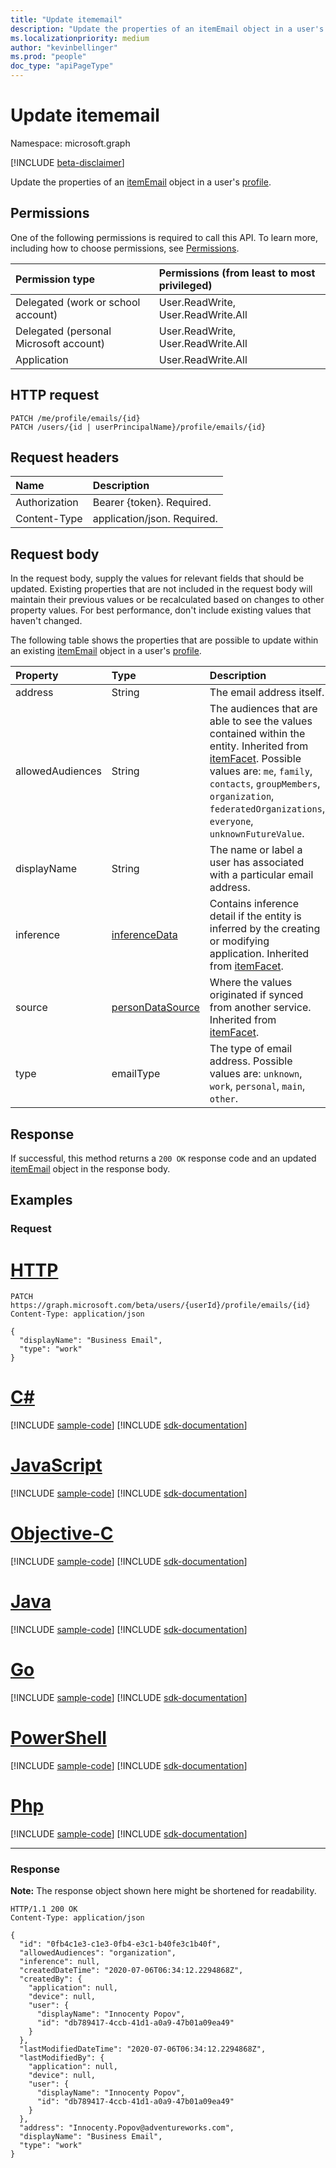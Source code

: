 ```yaml
---
title: "Update itememail"
description: "Update the properties of an itemEmail object in a user's profile."
ms.localizationpriority: medium
author: "kevinbellinger"
ms.prod: "people"
doc_type: "apiPageType"
---
```


# Update itememail

Namespace: microsoft.graph

[!INCLUDE [beta-disclaimer](../../includes/beta-disclaimer.md)]

Update the properties of an [itemEmail](../resources/itememail.md) object in a user's [profile](../resources/profile.md).

## Permissions

One of the following permissions is required to call this API. To learn more, including how to choose permissions, see [Permissions](/graph/permissions-reference).

| Permission type                        | Permissions (from least to most privileged) |
|:---------------------------------------|:--------------------------------------------|
| Delegated (work or school account)     | User.ReadWrite, User.ReadWrite.All          |
| Delegated (personal Microsoft account) | User.ReadWrite, User.ReadWrite.All          |
| Application                            | User.ReadWrite.All                          |

## HTTP request

<!-- {
  "blockType": "ignored"
}
-->
``` http
PATCH /me/profile/emails/{id}
PATCH /users/{id | userPrincipalName}/profile/emails/{id}
```

## Request headers
|Name|Description|
|:---|:---|
|Authorization|Bearer {token}. Required.|
|Content-Type|application/json. Required.|

## Request body

In the request body, supply the values for relevant fields that should be updated. Existing properties that are not included in the request body will maintain their previous values or be recalculated based on changes to other property values. For best performance, don't include existing values that haven't changed.

The following table shows the properties that are possible to update within an existing [itemEmail](../resources/itememail.md) object in a user's [profile](../resources/profile.md).

|Property|Type|Description|
|:---|:---|:---|
|address|String|The email address itself.|
|allowedAudiences|String|The audiences that are able to see the values contained within the entity. Inherited from [itemFacet](../resources/itemfacet.md). Possible values are: `me`, `family`, `contacts`, `groupMembers`, `organization`, `federatedOrganizations`, `everyone`, `unknownFutureValue`.|
|displayName|String|The name or label a user has associated with a particular email address.|
|inference|[inferenceData](../resources/inferencedata.md)|Contains inference detail if the entity is inferred by the creating or modifying application. Inherited from [itemFacet](../resources/itemfacet.md).|
|source|[personDataSource](../resources/persondatasource.md)|Where the values originated if synced from another service. Inherited from [itemFacet](../resources/itemfacet.md).|
|type|emailType|The type of email address. Possible values are: `unknown`, `work`, `personal`, `main`, `other`.|

## Response

If successful, this method returns a `200 OK` response code and an updated [itemEmail](../resources/itememail.md) object in the response body.

## Examples

### Request
# [HTTP](#tab/http)
<!-- {
  "blockType": "request",
  "name": "update_itememail"
}
-->
``` http
PATCH https://graph.microsoft.com/beta/users/{userId}/profile/emails/{id}
Content-Type: application/json

{
  "displayName": "Business Email",
  "type": "work"
}
```
# [C#](#tab/csharp)
[!INCLUDE [sample-code](../includes/snippets/csharp/update-itememail-csharp-snippets.md)]
[!INCLUDE [sdk-documentation](../includes/snippets/snippets-sdk-documentation-link.md)]

# [JavaScript](#tab/javascript)
[!INCLUDE [sample-code](../includes/snippets/javascript/update-itememail-javascript-snippets.md)]
[!INCLUDE [sdk-documentation](../includes/snippets/snippets-sdk-documentation-link.md)]

# [Objective-C](#tab/objc)
[!INCLUDE [sample-code](../includes/snippets/objc/update-itememail-objc-snippets.md)]
[!INCLUDE [sdk-documentation](../includes/snippets/snippets-sdk-documentation-link.md)]

# [Java](#tab/java)
[!INCLUDE [sample-code](../includes/snippets/java/update-itememail-java-snippets.md)]
[!INCLUDE [sdk-documentation](../includes/snippets/snippets-sdk-documentation-link.md)]

# [Go](#tab/go)
[!INCLUDE [sample-code](../includes/snippets/go/update-itememail-go-snippets.md)]
[!INCLUDE [sdk-documentation](../includes/snippets/snippets-sdk-documentation-link.md)]

# [PowerShell](#tab/powershell)
[!INCLUDE [sample-code](../includes/snippets/powershell/update-itememail-powershell-snippets.md)]
[!INCLUDE [sdk-documentation](../includes/snippets/snippets-sdk-documentation-link.md)]

# [Php](#tab/php)
[!INCLUDE [sample-code](../includes/snippets/php/update-itememail-php-snippets.md)]
[!INCLUDE [sdk-documentation](../includes/snippets/snippets-sdk-documentation-link.md)]

---

### Response
**Note:** The response object shown here might be shortened for readability.
<!-- {
  "blockType": "response",
  "truncated": true,
  "@odata.type": "microsoft.graph.itemEmail"
}
-->
``` http
HTTP/1.1 200 OK
Content-Type: application/json

{
  "id": "0fb4c1e3-c1e3-0fb4-e3c1-b40fe3c1b40f",
  "allowedAudiences": "organization",
  "inference": null,
  "createdDateTime": "2020-07-06T06:34:12.2294868Z",
  "createdBy": {
    "application": null,
    "device": null,
    "user": {
      "displayName": "Innocenty Popov",
      "id": "db789417-4ccb-41d1-a0a9-47b01a09ea49"
    }
  },
  "lastModifiedDateTime": "2020-07-06T06:34:12.2294868Z",
  "lastModifiedBy": {
    "application": null,
    "device": null,
    "user": {
      "displayName": "Innocenty Popov",
      "id": "db789417-4ccb-41d1-a0a9-47b01a09ea49"
    }
  },
  "address": "Innocenty.Popov@adventureworks.com",
  "displayName": "Business Email",
  "type": "work"
}
```


